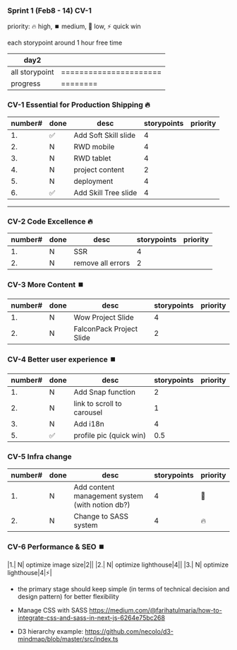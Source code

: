### Sprint 1 (Feb8 - 14) CV-1
priority: 🔥 high, ⏹️ medium, 🥶 low, ⚡ quick win

each storypoint around 1 hour free time

|day2||
|--|--|
|all storypoint|======================|
|progress|========|

### CV-1 Essential for Production Shipping 🔥
|number# | done | desc | storypoints |priority|
|--|--|------|---|--|
|1.|✅| Add Soft Skill slide|4||
|2.| N| RWD mobile|4||
|3.| N| RWD tablet|4||
|4.| N| project content|2||
|5.| N| deployment|4||
|6.|✅| Add Skill Tree slide|4||

---
### CV-2 Code Excellence 🔥
|number# | done | desc | storypoints |priority|
|--|--|------|---|--|
|1.| N| SSR|4||
|2.| N| remove all errors|2||


### CV-3 More Content ⏹️
|number# | done | desc | storypoints |priority|
|--|--|------|---|--|
|1.| N| Wow Project Slide|4||
|2.| N| FalconPack Project Slide|2||

### CV-4 Better user experience ⏹️
|number# | done | desc | storypoints |priority|
|--|--|------|---|--|
|1.| N| Add Snap function|2||
|2.| N| link to scroll to carousel|1||
|3.| N| Add i18n|4||
|5.|✅| profile pic (quick win)|0.5||

### CV-5 Infra change 
|number# | done | desc | storypoints |priority|
|--|--|------|---|--|
|1.| N| Add content management system (with notion db?)|4|🥶|
|2.| N| Change to SASS system|4|🔥|

### CV-6 Performance & SEO ⏹️
|1.| N| optimize image size|2||
|2.| N| optimize lighthouse|4||
|3.| N| optimize lighthouse|4|⚡|

- the primary stage should keep simple (in terms of technical decision and design pattern) for better flexibility

- Manage CSS with SASS
https://medium.com/@farihatulmaria/how-to-integrate-css-and-sass-in-next-js-6264e75bc268

- D3 hierarchy example:
https://github.com/necolo/d3-mindmap/blob/master/src/index.ts